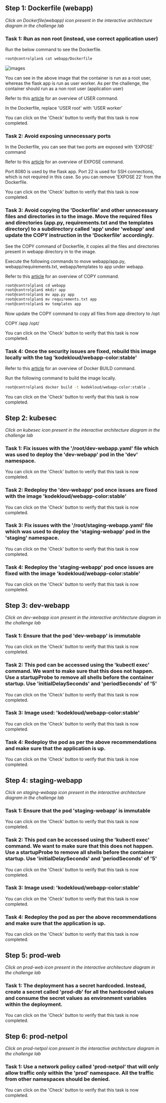 ## Step 1: Dockerfile (webapp)

*Click on Dockerfile(webapp) icon present in the interactive architecture diagram in the challenge lab*

### Task 1: Run as non root (instead, use correct application user)

Run the below command to see the Dockerfile.

```bash
root@controlplan$ cat webapp/Dockerfile
```

![images](../pictures/2/1_1_1.PNG)

You can see in the above image that the container is run as a root user, whereas the flask app is run as user worker. As per the challenge, the container should run as a non root user (application user)

Refer to this [article](https://www.geeksforgeeks.org/docker-user-instruction/ "Docker USER instruction") for an overview of USER command.

In the Dockerfile, replace 'USER root' with 'USER worker'

You can click on the 'Check' button to verify that this task is now completed.

### Task 2: Avoid exposing unnecessary ports

In the Dockerfile, you can see that two ports are exposed with 'EXPOSE' command

Refer to this [article](https://www.geeksforgeeks.org/docker-expose-instruction/ "Docker EXPOSE instruction") for an overview of EXPOSE command.

Port 8080 is used by the flask app. Port 22 is used for SSH connections, which is not required in this case. So you can remove 'EXPOSE 22' from the Dockerfile.

You can click on the 'Check' button to verify that this task is now completed.

### Task 3: Avoid copying the 'Dockerfile' and other unnecessary files and directories in to the image. Move the required files and directories (app.py, requirements.txt and the templates directory) to a subdirectory called 'app' under 'webapp' and update the COPY instruction in the 'Dockerfile' accordingly.

See the COPY command of Dockerfile, it copies all the files and directories present in webapp directory in to the image. 

Execute the following commands to move webapp/app.py, webapp/requirements.txt, webapp/templates to app under webapp.

Refer to this [article](https://www.geeksforgeeks.org/docker-copy-instruction/ "Docker COPY instruction") for an overview of COPY command.

```bash
root@controlplan$ cd webapp
root@controlplan$ mkdir app
root@controlplan$ mv app.py app
root@controlplan$ mv requirements.txt app
root@controlplan$ mv templates app
```

Now update the COPY command to copy all files from app directory to /opt

COPY /app /opt/

You can click on the 'Check' button to verify that this task is now completed.

### Task 4: Once the security issues are fixed, rebuild this image locally with the tag 'kodekloud/webapp-color:stable'

Refer to this [article](https://devopscube.com/build-docker-image/ "Docker BUILD image") for an overview of Docker BUILD command.

Run the following command to build the image locally.

```bash
root@controlplan$ docker build -t kodekloud/webapp-color:stable .
```

You can click on the 'Check' button to verify that this task is now completed.

## Step 2: kubesec

*Click on kubesec icon present in the interactive architecture diagram in the challenge lab*

### Task 1: Fix issues with the '/root/dev-webapp.yaml' file which was used to deploy the 'dev-webapp' pod in the 'dev' namespace.



You can click on the 'Check' button to verify that this task is now completed.

### Task 2: Redeploy the 'dev-webapp' pod once issues are fixed with the image 'kodekloud/webapp-color:stable'



You can click on the 'Check' button to verify that this task is now completed.

### Task 3: Fix issues with the '/root/staging-webapp.yaml' file which was used to deploy the 'staging-webapp' pod in the 'staging' namespace.



You can click on the 'Check' button to verify that this task is now completed.

### Task 4: Redeploy the 'staging-webapp' pod once issues are fixed with the image 'kodekloud/webapp-color:stable'



You can click on the 'Check' button to verify that this task is now completed.

## Step 3: dev-webapp

*Click on dev-webapp icon present in the interactive architecture diagram in the challenge lab*

### Task 1: Ensure that the pod 'dev-webapp' is immutable



You can click on the 'Check' button to verify that this task is now completed.

### Task 2: This pod can be accessed using the 'kubectl exec' command. We want to make sure that this does not happen. Use a startupProbe to remove all shells before the container startup. Use 'initialDelaySeconds' and 'periodSeconds' of '5'



You can click on the 'Check' button to verify that this task is now completed.

### Task 3: Image used: 'kodekloud/webapp-color:stable'



You can click on the 'Check' button to verify that this task is now completed.

### Task 4: Redeploy the pod as per the above recommendations and make sure that the application is up.



You can click on the 'Check' button to verify that this task is now completed.

## Step 4: staging-webapp

*Click on staging-webapp icon present in the interactive architecture diagram in the challenge lab*

### Task 1: Ensure that the pod 'staging-webapp' is immutable



You can click on the 'Check' button to verify that this task is now completed.

### Task 2: This pod can be accessed using the 'kubectl exec' command. We want to make sure that this does not happen. Use a startupProbe to remove all shells before the container startup. Use 'initialDelaySeconds' and 'periodSeconds' of '5'



You can click on the 'Check' button to verify that this task is now completed.

### Task 3: Image used: 'kodekloud/webapp-color:stable'



You can click on the 'Check' button to verify that this task is now completed.

### Task 4: Redeploy the pod as per the above recommendations and make sure that the application is up.



You can click on the 'Check' button to verify that this task is now completed.

## Step 5: prod-web

*Click on prod-web icon present in the interactive architecture diagram in the challenge lab*

### Task 1: The deployment has a secret hardcoded. Instead, create a secret called 'prod-db' for all the hardcoded values and consume the secret values as environment variables within the deployment.



You can click on the 'Check' button to verify that this task is now completed.

## Step 6: prod-netpol

*Click on prod-netpol icon present in the interactive architecture diagram in the challenge lab*

### Task 1: Use a network policy called 'prod-netpol' that will only allow traffic only within the 'prod' namespace. All the traffic from other namespaces should be denied.



You can click on the 'Check' button to verify that this task is now completed.